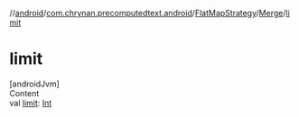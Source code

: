 //[android](../../../../index.md)/[com.chrynan.precomputedtext.android](../../index.md)/[FlatMapStrategy](../index.md)/[Merge](index.md)/[limit](limit.md)



# limit  
[androidJvm]  
Content  
val [limit](limit.md): [Int](https://kotlinlang.org/api/latest/jvm/stdlib/kotlin/-int/index.html)  



